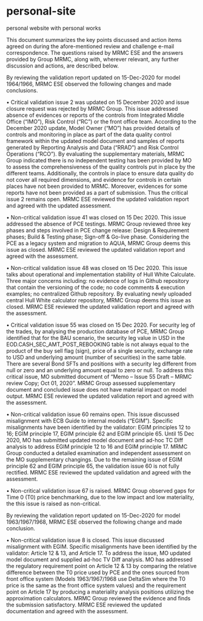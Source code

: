 # personal-site
personal website with personal works

This document summarizes the key points discussed and action items agreed on during the afore-mentioned review and challenge e-mail correspondence. The questions raised by MRMC ESE and the answers provided by Group MRMC, along with, wherever relevant, any further discussion and actions, are described below.

By reviewing the validation report updated on 15-Dec-2020 for model 1964/1966, MRMC ESE observed the following changes and made conclusions.

•	Critical validation issue 2 was updated on 15 December 2020 and issue closure request was rejected by MRMC Group. This issue addressed absence of evidences or reports of the controls from Integrated Middle Office (“IMO”), Risk Control (“RC”) or the front office team. According to the December 2020 update, Model Owner (“MO”) has provided details of controls and monitoring in place as part of the data quality control framework within the updated model document and samples of reports generated by Reporting Analysis and Data (“RRAD”) and Risk Control Operations (“RCO”). By evaluating the supplementary materials, MRMC Group indicated there is no independent testing has been provided by MO to assess the comprehensiveness of the quality controls put in place by the different teams. Additionally, the controls in place to ensure data quality do not cover all required dimensions, and evidence for controls in certain places have not been provided to MRMC. Moreover, evidences for some reports have not been provided as a part of submission. Thus the critical issue 2 remains open. MRMC ESE reviewed the updated validation report and agreed with the updated assessment.

•	Non-critical validation issue 41 was closed on 15 Dec 2020. This issue addressed the absence of PCE testings. MRMC Group reviewed three key phases and steps involved in PCE change release: Design & Requirement phases; Build & Testing phase; Sign-off & Go-live phase. Considering the PCE as a legacy system and migration to AQUA, MRMC Group deems this issue as closed. MRMC ESE reviewed the updated validation report and agreed with the assessment.

•	Non-critical validation issue 48 was closed on 15 Dec 2020. This issue talks about operational and implementation stability of Hull White Calculate. Three major concerns including: no evidence of logs in Github repository that contain the versioning of the code; no code comments & execution examples; no centralized Github repository. By evaluating newly uploaded central Hull White calculator repository, MRMC Group deems this issue as closed. MRMC ESE reviewed the updated validation report and agreed with the assessment.

•	Critical validation issue 55 was closed on 15 Dec 2020. For security leg of the trades, by analysing the production database of PCE, MRMC Group identified that for the BAU scenario, the security leg value in USD in the EOD.CASH_SEC_AMT_POST_REBOOKING table is not always equal to the product of the buy sell flag (sign), price of a single security, exchange rate to USD and underlying amount (number of securities) in the same table. There are several Bond SFTs and positions with a security leg different from null or zero and an underlying amount equal to zero or null. To address this critical issue, MO submitted document of “Memo – Issue 55 Draft – MRMC review Copy; Oct 01, 2020”. MRMC Group assessed supplementary document and concluded issue does not have material impact on model output. MRMC ESE reviewed the updated validation report and agreed with the assessment.

•	Non-critical validation issue 60 remains open. This issue discussed misalignment with ECB Guide to internal models (“EGIM”). Specific misalignments have been identified by the validator: EGIM principles 12 to 16; EGIM principle 17, EGIM principle 62 and EGIM principle 65. Until 15 Dec 2020, MO has submitted updated model document and ad-hoc TC Diff analysis to address EGIM principle 12 to 16 and EGIM principle 17. MRMC Group conducted a detailed examination and independent assessment on the MO supplementary changings. Due to the remaining issue of EGIM principle 62 and EGIM principle 65, the validation issue 60 is not fully rectified. MRMC ESE reviewed the updated validation and agreed with the assessment. 

•	Non-critical validation issue 67 is raised. MRMC Group observed gaps for Time 0 (T0) price benchmarking, due to the low impact and low materiality, the this issue is raised as non-critical.

By reviewing the validation report updated on 15-Dec-2020 for model 1963/1967/1968, MRMC ESE observed the following change and made conclusion.

•	Non-critical validation issue 8 is closed. This issue discussed misalignment with EGIM. Specific misalignments have been identified by the validator: Article 12 & 13, and Article 17. To address the issue, MO updated model document and supplied ad-hoc TV Diff analysis. MO has addressed the regulatory requirement point on Article 12 & 13 by comparing the relative difference between the T0 price used by PCE and the ones sourced from front office system (Models 1963/1967/1968 use DeltaSim where the T0 price is the same as the front office system values) and the requirement point on Article 17 by producing a materiality analysis positions utilizing the approximation calculators. MRMC Group reviewed the evidence and finds the submission satisfactory. MRMC ESE reviewed the updated documentation and agreed with the assessment.
